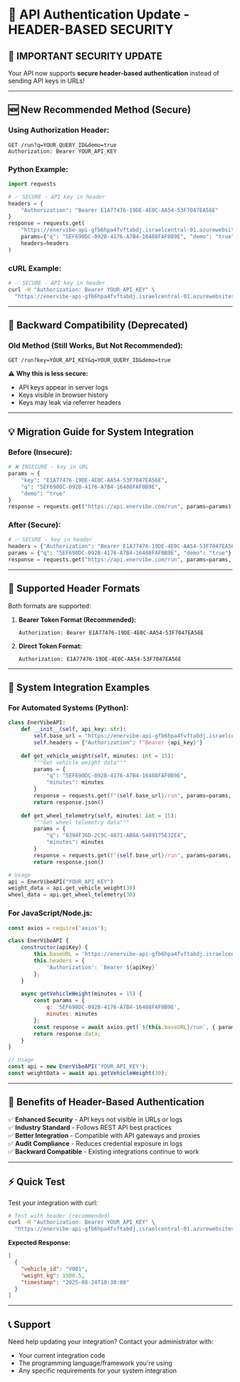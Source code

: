 # 🔐 API Authentication Update - HEADER-BASED SECURITY

## 🚨 **IMPORTANT SECURITY UPDATE**

Your API now supports **secure header-based authentication** instead of sending API keys in URLs!

---

## 🆕 **New Recommended Method (Secure)**

### **Using Authorization Header:**
```http
GET /run?q=YOUR_QUERY_ID&demo=true
Authorization: Bearer YOUR_API_KEY
```

### **Python Example:**
```python
import requests

# ✅ SECURE - API key in header
headers = {
    "Authorization": "Bearer E1A77476-19DE-4E0C-AA54-53F7047EA56E"
}
response = requests.get(
    "https://enervibe-api-gfb6hpa4fvftabdj.israelcentral-01.azurewebsites.net/run",
    params={"q": "5EF690DC-092B-4176-A7B4-16408FAF0B9E", "demo": "true"},
    headers=headers
)
```

### **cURL Example:**
```bash
# ✅ SECURE - API key in header
curl -H "Authorization: Bearer YOUR_API_KEY" \
  "https://enervibe-api-gfb6hpa4fvftabdj.israelcentral-01.azurewebsites.net/run?q=test&demo=true"
```

---

## 🔄 **Backward Compatibility (Deprecated)**

### **Old Method (Still Works, But Not Recommended):**
```http
GET /run?key=YOUR_API_KEY&q=YOUR_QUERY_ID&demo=true
```

⚠️ **Why this is less secure:**
- API keys appear in server logs
- Keys visible in browser history
- Keys may leak via referrer headers

---

## 💡 **Migration Guide for System Integration**

### **Before (Insecure):**
```python
# ❌ INSECURE - key in URL
params = {
    "key": "E1A77476-19DE-4E0C-AA54-53F7047EA56E",
    "q": "5EF690DC-092B-4176-A7B4-16408FAF0B9E",
    "demo": "true"
}
response = requests.get("https://api.enervibe.com/run", params=params)
```

### **After (Secure):**
```python
# ✅ SECURE - key in header
headers = {"Authorization": "Bearer E1A77476-19DE-4E0C-AA54-53F7047EA56E"}
params = {"q": "5EF690DC-092B-4176-A7B4-16408FAF0B9E", "demo": "true"}
response = requests.get("https://api.enervibe.com/run", params=params, headers=headers)
```

---

## 🔧 **Supported Header Formats**

Both formats are supported:

1. **Bearer Token Format (Recommended):**
   ```http
   Authorization: Bearer E1A77476-19DE-4E0C-AA54-53F7047EA56E
   ```

2. **Direct Token Format:**
   ```http
   Authorization: E1A77476-19DE-4E0C-AA54-53F7047EA56E
   ```

---

## 🚀 **System Integration Examples**

### **For Automated Systems (Python):**
```python
class EnerVibeAPI:
    def __init__(self, api_key: str):
        self.base_url = "https://enervibe-api-gfb6hpa4fvftabdj.israelcentral-01.azurewebsites.net"
        self.headers = {"Authorization": f"Bearer {api_key}"}
    
    def get_vehicle_weight(self, minutes: int = 15):
        """Get vehicle weight data"""
        params = {
            "q": "5EF690DC-092B-4176-A7B4-16408FAF0B9E",
            "minutes": minutes
        }
        response = requests.get(f"{self.base_url}/run", params=params, headers=self.headers)
        return response.json()
    
    def get_wheel_telemetry(self, minutes: int = 15):
        """Get wheel telemetry data"""
        params = {
            "q": "8394F36D-2C9C-4871-AB8A-5489175E32E4", 
            "minutes": minutes
        }
        response = requests.get(f"{self.base_url}/run", params=params, headers=self.headers)
        return response.json()

# Usage
api = EnerVibeAPI("YOUR_API_KEY")
weight_data = api.get_vehicle_weight(30)
wheel_data = api.get_wheel_telemetry(30)
```

### **For JavaScript/Node.js:**
```javascript
const axios = require('axios');

class EnerVibeAPI {
    constructor(apiKey) {
        this.baseURL = 'https://enervibe-api-gfb6hpa4fvftabdj.israelcentral-01.azurewebsites.net';
        this.headers = {
            'Authorization': `Bearer ${apiKey}`
        };
    }
    
    async getVehicleWeight(minutes = 15) {
        const params = {
            q: '5EF690DC-092B-4176-A7B4-16408FAF0B9E',
            minutes: minutes
        };
        const response = await axios.get(`${this.baseURL}/run`, { params, headers: this.headers });
        return response.data;
    }
}

// Usage
const api = new EnerVibeAPI('YOUR_API_KEY');
const weightData = await api.getVehicleWeight(30);
```

---

## 🎯 **Benefits of Header-Based Authentication**

✅ **Enhanced Security** - API keys not visible in URLs or logs  
✅ **Industry Standard** - Follows REST API best practices  
✅ **Better Integration** - Compatible with API gateways and proxies  
✅ **Audit Compliance** - Reduces credential exposure in logs  
✅ **Backward Compatible** - Existing integrations continue to work  

---

## ⚡ **Quick Test**

Test your integration with curl:
```bash
# Test with header (recommended)
curl -H "Authorization: Bearer YOUR_API_KEY" \
  "https://enervibe-api-gfb6hpa4fvftabdj.israelcentral-01.azurewebsites.net/run?q=5EF690DC-092B-4176-A7B4-16408FAF0B9E&demo=true"
```

**Expected Response:**
```json
[
  {
    "vehicle_id": "V001", 
    "weight_kg": 1500.5,
    "timestamp": "2025-08-24T10:30:00"
  }
]
```

---

## 📞 **Support**

Need help updating your integration? Contact your administrator with:
- Your current integration code
- The programming language/framework you're using
- Any specific requirements for your system integration
